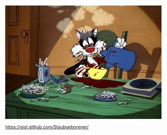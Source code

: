 [![I love coffee](https://raw.githubusercontent.com/Staubgeborener/Staubgeborener/master/coffee.gif)](https://gist.github.com/Staubgeborener/
)

https://gist.github.com/Staubgeborener/

<!--
:coffee: :mag_right: :computer: :wrench:

**Staubgeborener/Staubgeborener** is a ✨ _special_ ✨ repository because its `README.md` (this file) appears on your GitHub profile.

Here are some ideas to get you started:

- 🔭 I’m currently working on ...
- 🌱 I’m currently learning ...
- 👯 I’m looking to collaborate on ...
- 🤔 I’m looking for help with ...
- 💬 Ask me about ...
- 📫 How to reach me: ...
- 😄 Pronouns: ...
- ⚡ Fun fact: ...
-->
